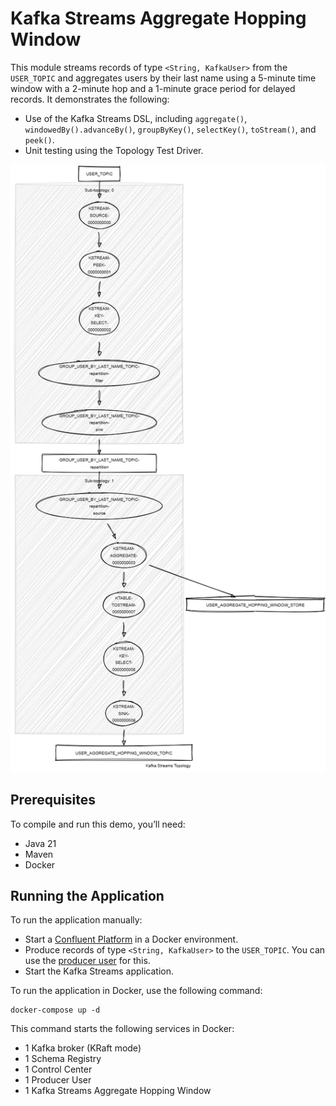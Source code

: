 # Kafka Streams Aggregate Hopping Window

This module streams records of type `<String, KafkaUser>` from the `USER_TOPIC` and aggregates users by their last name using a 5-minute time window with a 2-minute hop and a 1-minute grace period for delayed records.
It demonstrates the following:
- Use of the Kafka Streams DSL, including `aggregate()`, `windowedBy().advanceBy()`, `groupByKey()`, `selectKey()`, `toStream()`, and `peek()`.
- Unit testing using the Topology Test Driver.

![topology.png](topology.png)

## Prerequisites

To compile and run this demo, you’ll need:

- Java 21
- Maven
- Docker

## Running the Application

To run the application manually:

- Start a [Confluent Platform](https://docs.confluent.io/platform/current/quickstart/ce-docker-quickstart.html#step-1-download-and-start-cp) in a Docker environment.
- Produce records of type `<String, KafkaUser>` to the `USER_TOPIC`. You can use the [producer user](../specific-producers/kafka-streams-producer-user) for this.
- Start the Kafka Streams application.

To run the application in Docker, use the following command:

```console
docker-compose up -d
```

This command starts the following services in Docker:

- 1 Kafka broker (KRaft mode)
- 1 Schema Registry
- 1 Control Center
- 1 Producer User
- 1 Kafka Streams Aggregate Hopping Window
